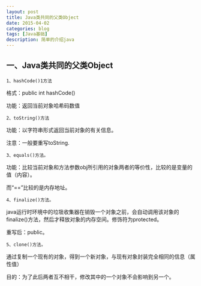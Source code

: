 ```yaml
---
layout: post
title: Java类共同的父类Object
date: 2015-04-02
categories: blog
tags: [Java基础]
description: 简单的介绍java
---
```





## 一、Java类共同的父类Object

	1、hashCode()1方法

格式：public int hashCode()

功能：返回当前对象哈希码数值

 

	2、toString()方法

功能：以字符串形式返回当前对象的有关信息。

注意：一般要重写toString.

 

	3、equals()方法。

功能：比较当前对象和方法参数obj所引用的对象两者的等价性，比较的是变量的值（内容）。

而“==”比较的是内存地址。

 

	4、finalize()方法。

java运行时环境中的垃圾收集器在销毁一个对象之前，会自动调用该对象的finalize()方法，然后才释放对象的内存空间。修饰符为protected。

重写后：public。

 

	5、clone()方法。

通过复制一个现有的对象，得到一个新对象，与现有对象封装完全相同的信息（属性值）

目的：为了此后两者互不相干，修改其中的一个对象不会影响到另一个。